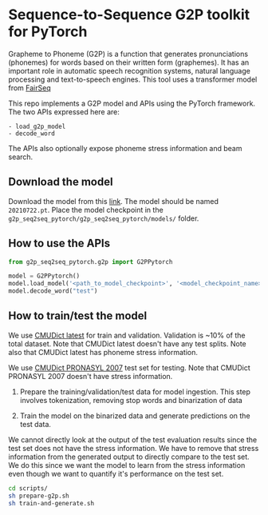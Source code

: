 # Sequence-to-Sequence G2P toolkit for PyTorch

Grapheme to Phoneme (G2P) is a function that generates pronunciations (phonemes) for words based on their written form (graphemes). 
It has an important role in automatic speech recognition systems, natural language processing and text-to-speech engines. This tool uses a transformer model from [FairSeq]()

This repo implements a G2P model and APIs using the PyTorch framework. The two APIs expressed here are:
```
- load_g2p_model
- decode_word
```

The APIs also optionally expose phoneme stress information and beam search.

## Download the model

Download the model from this [link](https://developer.cisco.com/fileMedia/download/5b20821d-f092-3b57-a438-546046ffaa61/). 
The model should be named `20210722.pt`. Place the model checkpoint in the `g2p_seq2seq_pytorch/g2p_seq2seq_pytorch/models/` folder.

## How to use the APIs

```python
from g2p_seq2seq_pytorch.g2p import G2PPytorch

model = G2PPytorch()
model.load_model('<path_to_model_checkpoint>', '<model_checkpoint_name>')
model.decode_word("test")
```
## How to train/test the model

We use [CMUDict latest](https://github.com/cmusphinx/cmudict) for train and validation. Validation is ~10% of the total dataset. 
Note that CMUDict latest doesn't have any test splits. Note also that CMUDict latest has phoneme stress information.

We use [CMUDict PRONASYL 2007](https://sourceforge.net/projects/cmusphinx/files/G2P%20Models/phonetisaurus-cmudict-split.tar.gz/download)
test set for testing. Note that CMUDict PRONASYL 2007 doesn't have stress information.

1. Prepare the training/validation/test data for model ingestion. This step involves tokenization, 
   removing stop words and binarization of data
   
2. Train the model on the binarized data and generate predictions on the test data.

We cannot directly look at the output of the test evaluation results since the test set does not have the stress information. 
We have to remove that stress information from the generated output to directly compare to the test set. We do this since
we want the model to learn from the stress information even though we want to quantify it's performance on the test set.

```bash
cd scripts/
sh prepare-g2p.sh
sh train-and-generate.sh
```
